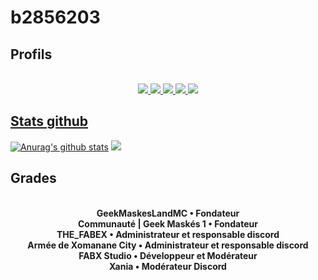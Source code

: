 # **b2856203** 
## Profils
<div align="center">
  <br>
  <a href="https://discord.com/users/827878458700070942">
  <img src="https://cdn.discordapp.com/attachments/788756990917869588/918421490746159114/logoDiscord.png">
  <a href="https://steamcommunity.com/id/b2856203">
  <img src="https://cdn.discordapp.com/attachments/788756990917869588/918421990359052288/Steam.png">
  <a href="https://reddit.com/user/geek-maskes-1">
  <img src="https://cdn.discordapp.com/attachments/788756990917869588/918422993078743050/Reddit.png">
  <a href="https://www.youtube.com/channel/UCpu_zc51MSk13bN5b9aprQA">
  <img src="https://cdn.discordapp.com/attachments/788756990917869588/918473473200885790/youtube.png">
  <a href="https://www.namemc.com/b2856203">
  <img src="https://cdn.discordapp.com/attachments/788756990917869588/918473698296627240/minecraft.png">
 </div>
   
## Stats github
[![Anurag's github stats](https://github-readme-stats.vercel.app/api?username=b2856203)](https://github.com/anuraghazra/github-readme-stats)
![](https://github-readme-streak-stats.herokuapp.com/?user=b2856203)

## Grades
<div align="center">
  <br>
  <strong>GeekMaskesLandMC • Fondateur</strong>
  <br>
  <strong>Communauté | Geek Maskés 1 • Fondateur</strong>
  <br>
  <strong>THE_FABEX • Administrateur et responsable discord</strong>
  <br>
  <strong>Armée de Xomanane City • Administrateur et responsable discord</strong>
  <br>
  <strong>FABX Studio • Développeur et Modérateur</strong>
  <br>
  <strong>Xania • Modérateur Discord</strong>
    <br>
  <strong[Mountain Camp • Modérateur, Helper, Modérateur, Développeur</strong>
    </div>
